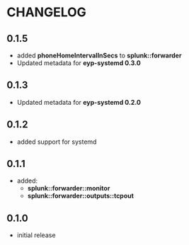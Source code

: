 # CHANGELOG

## 0.1.5

* added **phoneHomeIntervalInSecs** to **splunk::forwarder**
* Updated metadata for **eyp-systemd 0.3.0**

## 0.1.3

* Updated metadata for **eyp-systemd 0.2.0**

## 0.1.2

* added support for systemd

## 0.1.1

* added:
  * **splunk::forwarder::monitor**
  * **splunk::forwarder::outputs::tcpout**

## 0.1.0

* initial release
